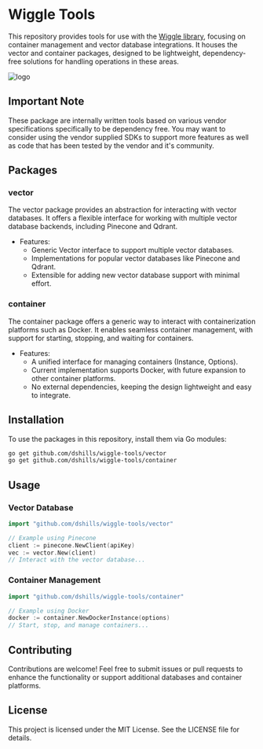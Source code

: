 # Wiggle Tools

This repository provides tools for use with the [Wiggle library](https://github/com/dshills/wiggle), focusing on container management and vector database integrations. It houses the vector and container packages, designed to be lightweight, dependency-free solutions for handling operations in these areas.


![logo](https://github.com/wiggle/logo/wiggle_logo_256x256.png)

## Important Note

These package are internally written tools based on various vendor specifications specifically to be dependency free. You may want to consider using the vendor supplied SDKs to support more features as well as code that has been tested by the vendor and it's community.

## Packages

### vector

The vector package provides an abstraction for interacting with vector databases. It offers a flexible interface for working with multiple vector database backends, including Pinecone and Qdrant.

- Features:
    - Generic Vector interface to support multiple vector databases.
    - Implementations for popular vector databases like Pinecone and Qdrant.
    - Extensible for adding new vector database support with minimal effort.

### container

The container package offers a generic way to interact with containerization platforms such as Docker. It enables seamless container management, with support for starting, stopping, and waiting for containers.

- Features:
    - A unified interface for managing containers (Instance, Options).
	- Current implementation supports Docker, with future expansion to other container platforms.
	- No external dependencies, keeping the design lightweight and easy to integrate.

## Installation

To use the packages in this repository, install them via Go modules:

```sh
go get github.com/dshills/wiggle-tools/vector
go get github.com/dshills/wiggle-tools/container
```


## Usage

### Vector Database

```go
import "github.com/dshills/wiggle-tools/vector"

// Example using Pinecone
client := pinecone.NewClient(apiKey)
vec := vector.New(client)
// Interact with the vector database...
```

### Container Management

```go
import "github.com/dshills/wiggle-tools/container"

// Example using Docker
docker := container.NewDockerInstance(options)
// Start, stop, and manage containers...
```

## Contributing

Contributions are welcome! Feel free to submit issues or pull requests to enhance the functionality or support additional databases and container platforms.

## License

This project is licensed under the MIT License. See the LICENSE file for details.
